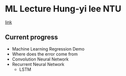 # ML Lecture Hung-yi lee NTU 

[link](https://www.youtube.com/watch?v=CXgbekl66jc&list=PLJV_el3uVTsPy9oCRY30oBPNLCo89yu49&index=1)


## Current progress

* Machine Learning Regression Demo
* Where does the error come from
* Convolution Neural Network
* Recurrent Neural Network
  * LSTM